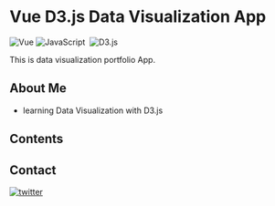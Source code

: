 # Vue D3.js Data Visualization App

![Vue](https://img.shields.io/badge/Vue.js-35495E?style=flat-square&logo=vuedotjs&logoColor=4FC08D)&nbsp;![JavaScript](https://img.shields.io/badge/Javascript-ffb13b?style=flat-square&logo=javascript&logoColor=white)&nbsp; ![D3.js](https://img.shields.io/badge/D3.js-092E20?style=flat-square&logo=d3.js&logoColor=white)

This is data visualization portfolio App.

## About Me

- learning Data Visualization with D3.js

## Contents

## Contact

[![twitter](https://img.shields.io/badge/twitter-blue?style=flat-square&logo=twitter&logoColor=white)][twitter]

[//]: # "These are reference links used in the body of this note and get stripped out when the markdown processor does its job. There is no need to format nicely because it shouldn't be seen. Thanks SO - http://stackoverflow.com/questions/4823468/store-comments-in-markdown-syntax"
[twitter]: https://twitter.com/shouts77
